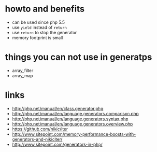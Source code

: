 # howto and benefits

* can be used since php 5.5
* use `yield` instead of `return`
* use `return` to stop the generator
* memory footprint is small

# things you can not use in generatps

* array_filter
* array_map

# links

* http://php.net/manual/en/class.generator.php
* http://php.net/manual/en/language.generators.comparison.php
* http://php.net/manual/en/language.generators.syntax.php
* http://php.net/manual/en/language.generators.overview.php
* https://github.com/nikic/iter
* http://www.sitepoint.com/memory-performance-boosts-with-generators-and-nikiciter/
* http://www.sitepoint.com/generators-in-php/
